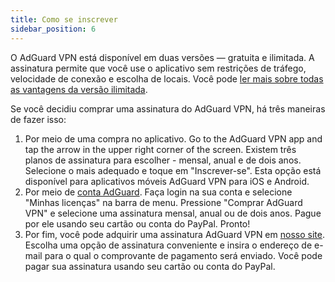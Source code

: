 ```yaml
---
title: Como se inscrever
sidebar_position: 6
---
```


O AdGuard VPN está disponível em duas versões — gratuita e ilimitada. A assinatura permite que você use o aplicativo sem restrições de tráfego, velocidade de conexão e escolha de locais. Você pode [ler mais sobre todas as vantagens da versão ilimitada](free-vs-unlimited.md).

Se você decidiu comprar uma assinatura do AdGuard VPN, há três maneiras de fazer isso:

1. Por meio de uma compra no aplicativo. Go to the AdGuard VPN app and tap the arrow in the upper right corner of the screen. Existem três planos de assinatura para escolher - mensal, anual e de dois anos. Selecione o mais adequado e toque em "Inscrever-se". Esta opção está disponível para aplicativos móveis AdGuard VPN para iOS e Android.
2. Por meio de [conta AdGuard](https://my.adguard.com/main.html). Faça login na sua conta e selecione "Minhas licenças" na barra de menu. Pressione "Comprar AdGuard VPN" e selecione uma assinatura mensal, anual ou de dois anos. Pague por ele usando seu cartão ou conta do PayPal. Pronto!
3. Por fim, você pode adquirir uma assinatura AdGuard VPN em [nosso site](https://adguard-vpn.com/license.html). Escolha uma opção de assinatura conveniente e insira o endereço de e-mail para o qual o comprovante de pagamento será enviado. Você pode pagar sua assinatura usando seu cartão ou conta do PayPal.
